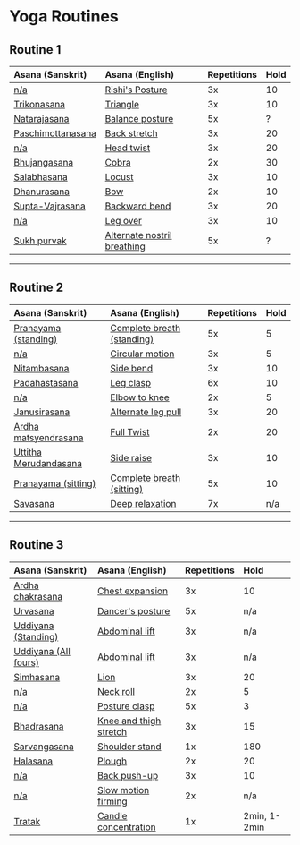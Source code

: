 # Yoga Routines

## Routine 1
|                 Asana (Sanskrit)                 |                   Asana (English)                    | Repetitions | Hold |
|:------------------------------------------------ |:---------------------------------------------------- |:----------- |:---- |
| [n/a](asanas/rishis-posture.md)                  | [Rishi's Posture](asanas/rishis-posture.md)          | 3x          | 10   |
| [Trikonasana](asanas/trikonasana.md)             | [Triangle](asanas/trikonasana.md)                    | 3x          | 10   |
| [Natarajasana](asanas/natarajasana.md)           | [Balance posture](asanas/natarajasana.md)            | 5x          | ?    |
| [Paschimottanasana](asanas/paschimottanasana.md) | [Back stretch](asanas/paschimottanasana.md)          | 3x          | 20   |
| [n/a](asanas/head-twist.md)                      | [Head twist](asanas/head-twist.md)                   | 3x          | 20   |
| [Bhujangasana](asanas/bhujangasana.md)           | [Cobra](asanas/bhujangasana.md)                      | 2x          | 30   |
| [Salabhasana](asanas/salabhasana.md)             | [Locust](asanas/salabhasana.md)                      | 3x          | 10   |
| [Dhanurasana](asanas/dhanurasana.md)             | [Bow](asanas/dhanurasana.md)                         | 2x          | 10   |
| [Supta-Vajrasana](asanas/supta-vajrasana.md)     | [Backward bend](asanas/supta-vajrasana.md)           | 3x          | 20   |
| [n/a](asanas/leg-over.md)                        | [Leg over](asanas/leg-over.md)                       | 3x          | 10   |
| [Sukh purvak](asanas/sukh-purvak.md)             | [Alternate nostril breathing](asanas/sukh-purvak.md) | 5x          | ?    |

----

## Routine 2
|                     Asana (Sanskrit)                     |                   Asana (English)                   | Repetitions | Hold |
|:-------------------------------------------------------- |:--------------------------------------------------- |:----------- |:---- |
| [Pranayama (standing)](asanas/pranayama.md)              | [Complete breath (standing)](asanas/pranayama.md)   | 5x          | 5    |
| [n/a](asanas/circular-motion.md)                         | [Circular motion](asanas/circular-motion.md)        | 3x          | 5    |
| [Nitambasana](asanas/nitambasana.md)                     | [Side bend](asanas/nitambasana.md)                  | 3x          | 10   |
| [Padahastasana](asanas/padahastasana.md)                 | [Leg clasp](asanas/padahastasana.md)                | 6x          | 10   |
| [n/a](asanas/elbow-to-knee.md)                           | [Elbow to knee](asanas/elbow-to-knee.md)            | 2x          | 5    |
| [Janusirasana](asanas/janusirasana.md)                   | [Alternate leg pull](asanas/janusirasana.md)        | 3x          | 20   |
| [Ardha matsyendrasana](asanas/ardha-matsyendrasana.md)   | [Full Twist](asanas/ardha-matsyendrasana.md) | 2x          | 20   |
| [Uttitha Merudandasana](asanas/uttitha-merudandasana.md) | [Side raise](asanas/uttitha-merudandasana.md)       | 3x          | 10   |
| [Pranayama (sitting)](asanas/pranayama.md)               | [Complete breath (sitting)](asanas/pranayama.md)    | 5x          | 10   |
| [Savasana](asanas/savasana.md)                           | [Deep relaxation](asanas/savasana.md)               | 7x          | n/a  |

---

## Routine 3

|              Asana (Sanskrit)              |                   Asana (English)                    | Repetitions |     Hold     |
|:------------------------------------------ |:---------------------------------------------------- |:----------- |:------------ |
| [Ardha chakrasana](ardha-chakrasana.md)    | [Chest expansion](ardha-chakrasana.md)               | 3x          | 10           |
| [Urvasana](asanas/urvasana.md)             | [Dancer's posture](asanas/urvasana.md)               | 5x          | n/a          |
| [Uddiyana (Standing)](asanas/uddiyana.md)  | [Abdominal lift](asanas/uddiyana.md)                 | 3x          | n/a          |
| [Uddiyana (All fours)](asanas/uddiyana.md) | [Abdominal lift](asanas/uddiyana.md)                 | 3x          | n/a          |
| [Simhasana](asanas/simhasana.md)           | [Lion](asanas/simhasana.md)                          | 3x          | 20           |
| [n/a](asanas/neck-roll.md)                 | [Neck roll](asanas/neck-roll.md)                     | 2x          | 5            |
| [n/a](asanas/posture-clasp.md)             | [Posture clasp](asanas/posture-clasp.md)             | 5x          | 3            |
| [Bhadrasana](asanas/bhadrasana.md)         | [Knee and thigh stretch](asanas/bhadrasana.md)       | 3x          | 15           |
| [Sarvangasana](sarvangasana.md)            | [Shoulder stand](sarvangasana.md)                    | 1x          | 180          |
| [Halasana](asanas/halasana.md)             | [Plough](asanas/halasana.md)                         | 2x          | 20           |
| [n/a](asanas/back-push-up.md)              | [Back push-up](asanas/back-push-up.md)               | 3x          | 10           |
| [n/a](asanas/slow-motion-firming.md)       | [Slow motion firming](asanas/slow-motion-firming.md) | 2x          | n/a          |
| [Tratak](asanas/tratak.md)                 | [Candle concentration](asanas/tratak.md)             | 1x          | 2min, 1-2min |
